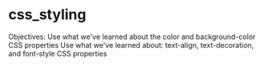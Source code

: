 # css_styling
Objectives: Use what we've learned about the color and background-color CSS properties 
Use what we've learned about: text-align, text-decoration, and font-style CSS properties
